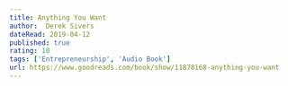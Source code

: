 ```yaml
---
title: Anything You Want
author:  Derek Sivers
dateRead: 2019-04-12
published: true
rating: 10
tags: ['Entrepreneurship', 'Audio Book']
url: https://www.goodreads.com/book/show/11878168-anything-you-want
---
```

